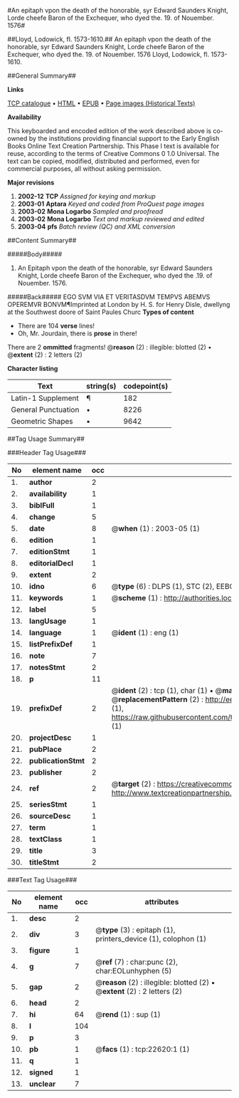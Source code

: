 #An epitaph vpon the death of the honorable, syr Edward Saunders Knight, Lorde cheefe Baron of the Exchequer, who dyed the. 19. of Nouember. 1576#

##Lloyd, Lodowick, fl. 1573-1610.##
An epitaph vpon the death of the honorable, syr Edward Saunders Knight, Lorde cheefe Baron of the Exchequer, who dyed the. 19. of Nouember. 1576
Lloyd, Lodowick, fl. 1573-1610.

##General Summary##

**Links**

[TCP catalogue](http://www.ota.ox.ac.uk/tcp/)  • 
[HTML](http://tei.it.ox.ac.uk/tcp/Texts-HTML/free/A06/A06136.html)  • 
[EPUB](http://tei.it.ox.ac.uk/tcp/Texts-EPUB/free/A06/A06136.epub) • 
[Page images (Historical Texts)](https://data.historicaltexts.jisc.ac.uk/view?pubId=eebo-99856964e&pageId=eebo-99856964e-22620-1)

**Availability**

This keyboarded and encoded edition of the
	       work described above is co-owned by the institutions
	       providing financial support to the Early English Books
	       Online Text Creation Partnership. This Phase I text is
	       available for reuse, according to the terms of Creative
	       Commons 0 1.0 Universal. The text can be copied,
	       modified, distributed and performed, even for
	       commercial purposes, all without asking permission.

**Major revisions**

1. __2002-12__ __TCP__ *Assigned for keying and markup*
1. __2003-01__ __Aptara__ *Keyed and coded from ProQuest page images*
1. __2003-02__ __Mona Logarbo__ *Sampled and proofread*
1. __2003-02__ __Mona Logarbo__ *Text and markup reviewed and edited*
1. __2003-04__ __pfs__ *Batch review (QC) and XML conversion*

##Content Summary##

#####Body#####

1. An Epitaph vpon the death of the honorable, syr Edward Saunders
Knight, Lorde cheefe Baron of the Exchequer, who dyed the .19. of Nouember. 1576.

#####Back#####
EGO SVM VIA ET VERITASDVM TEMPVS ABEMVS OPEREMVR BONVM¶Imprinted at London by H. S. for
Henry Disle, dwellyng at the Southwest doore
of Saint Paules Churc
**Types of content**

  * There are 104 **verse** lines!
  * Oh, Mr. Jourdain, there is **prose** in there!

There are 2 **ommitted** fragments! 
 @__reason__ (2) : illegible: blotted (2)  •  @__extent__ (2) : 2 letters (2)

**Character listing**


|Text|string(s)|codepoint(s)|
|---|---|---|
|Latin-1 Supplement|¶|182|
|General Punctuation|•|8226|
|Geometric Shapes|▪|9642|

##Tag Usage Summary##

###Header Tag Usage###

|No|element name|occ|attributes|
|---|---|---|---|
|1.|__author__|2||
|2.|__availability__|1||
|3.|__biblFull__|1||
|4.|__change__|5||
|5.|__date__|8| @__when__ (1) : 2003-05 (1)|
|6.|__edition__|1||
|7.|__editionStmt__|1||
|8.|__editorialDecl__|1||
|9.|__extent__|2||
|10.|__idno__|6| @__type__ (6) : DLPS (1), STC (2), EEBO-CITATION (1), PROQUEST (1), VID (1)|
|11.|__keywords__|1| @__scheme__ (1) : http://authorities.loc.gov/ (1)|
|12.|__label__|5||
|13.|__langUsage__|1||
|14.|__language__|1| @__ident__ (1) : eng (1)|
|15.|__listPrefixDef__|1||
|16.|__note__|7||
|17.|__notesStmt__|2||
|18.|__p__|11||
|19.|__prefixDef__|2| @__ident__ (2) : tcp (1), char (1)  •  @__matchPattern__ (2) : ([0-9\-]+):([0-9IVX]+) (1), (.+) (1)  •  @__replacementPattern__ (2) : http://eebo.chadwyck.com/downloadtiff?vid=$1&page=$2 (1), https://raw.githubusercontent.com/textcreationpartnership/Texts/master/tcpchars.xml#$1 (1)|
|20.|__projectDesc__|1||
|21.|__pubPlace__|2||
|22.|__publicationStmt__|2||
|23.|__publisher__|2||
|24.|__ref__|2| @__target__ (2) : https://creativecommons.org/publicdomain/zero/1.0/ (1), http://www.textcreationpartnership.org/docs/. (1)|
|25.|__seriesStmt__|1||
|26.|__sourceDesc__|1||
|27.|__term__|1||
|28.|__textClass__|1||
|29.|__title__|3||
|30.|__titleStmt__|2||


###Text Tag Usage###

|No|element name|occ|attributes|
|---|---|---|---|
|1.|__desc__|2||
|2.|__div__|3| @__type__ (3) : epitaph (1), printers_device (1), colophon (1)|
|3.|__figure__|1||
|4.|__g__|7| @__ref__ (7) : char:punc (2), char:EOLunhyphen (5)|
|5.|__gap__|2| @__reason__ (2) : illegible: blotted (2)  •  @__extent__ (2) : 2 letters (2)|
|6.|__head__|2||
|7.|__hi__|64| @__rend__ (1) : sup (1)|
|8.|__l__|104||
|9.|__p__|3||
|10.|__pb__|1| @__facs__ (1) : tcp:22620:1 (1)|
|11.|__q__|1||
|12.|__signed__|1||
|13.|__unclear__|7||
